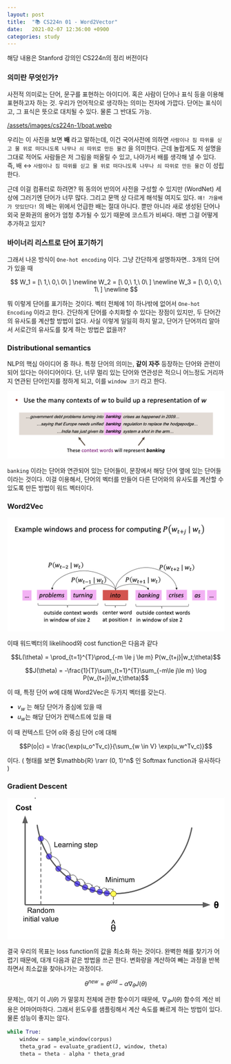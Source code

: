 ```yaml
---
layout: post
title:  "📚 CS224n 01 - Word2Vector"
date:   2021-02-07 12:36:00 +0900
categories: study
---
```



해당 내용은 Stanford 강의인 CS224n의 정리 버전이다

### 의미란 무엇인가?

사전적 의미로는 단어, 문구를 표현하는 아이디어. 혹은 사람이 단어나 표식 등을 이용해 표현하고자 하는 것. 우리가 언어적으로 생각하는 의미는 전자에 가깝다. 단어는 표식이고, 그 표식은 뜻으로 대치될 수 있다. 물론 그 반대도 가능.

[/assets/images/cs224n-1/boat.webp](/assets/images/cs224n-1/boat.webp)

우리는 이 사진을 보면 **배** 라고 말하는데, 이건 국어사전에 의하면 `사람이나 짐 따위를 싣고 물 위로 떠다니도록 나무나 쇠 따위로 만든 물건` 을 의미한다. 근데 놀랍게도 저 설명을 그대로 적어도 사람들은 저 그림을 떠올릴 수 있고, 나아가서 배를 생각해 낼 수 있다. 즉, 배 ↔ `사람이나 짐 따위를 싣고 물 위로 떠다니도록 나무나 쇠 따위로 만든 물건` 이 성립한다.

근데 이걸 컴퓨터로 하려면? 뭐 동의어 반의어 사전을 구성할 수 있지만 (WordNet) 세상에 그러기엔 단어가 너무 많다. 그리고 문맥 상 다르게 해석될 여지도 있다. `얘! 가을배가 맛있단다!` 의 배는 위에서 언급한 배는 절대 아니다. 뿐만 아니라 새로 생성된 단어나 외국 문화권의 용어가 엄청 추가될 수 있기 때문에 코스트가 비싸다. 매번 그걸 어떻게 추가하고 있지?

### 바이너리 리스트로 단어 표기하기

그래서 나온 방식이 `One-hot encoding` 이다. 그냥 간단하게 설명하자면.. 3개의 단어가 있을 때

$$
W_1 = [\ 1,\ 0,\ 0\ ] \newline
W_2 = [\ 0,\ 1,\ 0\ ] \newline
W_3 = [\ 0,\ 0,\ 1\ ] \newline
$$

뭐 이렇게 단어를 표기하는 것이다. 벡터 전체에 1이 하나밖에 없어서 `One-hot Encoding` 이라고 한다. 간단하게 단어를 수치화할 수 있다는 장점이 있지만, 두 단어간의 유사도를 계산할 방법이 없다. 사실 이렇게 일일히 하지 말고, 단어가 단어끼리 알아서 서로간의 유사도를 찾게 하는 방법은 없을까? 

### Distributional semantics

NLP의 핵심 아이디어 중 하나. 특정 단어의 의미는, **같이 자주** 등장하는 단어와 관련이 되어 있다는 아이디어이다. 단, 너무 멀리 있는 단어와 연관성은 적으니 어느정도 거리까지 연관된 단어인지를 정하게 되고, 이를 `window 크기` 라고 한다.  

![/assets/images/cs224n-1/2.png](/assets/images/cs224n-1/2.png)

`banking` 이라는 단어와 연관되어 있는 단어들이, 문장에서 해당 단어 옆에 있는 단어들이라는 것이다. 이걸 이용해서, 단어의 벡터를 만들어 다른 단어와의 유사도를 계산할 수 있도록 만든 방법이 워드 벡터이다. 

### Word2Vec

![/assets/images/cs224n-1/3.png](/assets/images/cs224n-1/3.png)

이때 워드벡터의 likelihood와 cost function은 다음과 같다

$$L(\theta) = \prod_{t=1}^{T}\prod_{-m \le j \le m} P(w_{t+j}|w_t;\theta)$$

$$J(\theta) = -\frac{1}{T}\sum_{t=1}^{T}\sum_{-m\le j\le m} \log P(w_{t+j}|w_t;\theta)$$

이 때, 특정 단어 $w$에 대해 Word2Vec은 두가지 벡터를 갖는다.

- $v_w$ 는 해당 단어가 중심에 있을 때
- $u_w$는 해당 단어가 컨텍스트에 있을 때

이 때 컨텍스트 단어 o와 중심 단어 c에 대해

$$P(o|c) = \frac{\exp(u_o^Tv_c)}{\sum_{w \in V} \exp(u_w^Tv_c)}$$

이다. ( 형태를 보면 $\mathbb{R} \rarr (0, 1)^n$  인 Softmax function과 유사하다 )

### Gradient Descent

![/assets/images/cs224n-1/4.png](/assets/images/cs224n-1/4.png)


결국 우리의 목표는 loss function의 값을 최소화 하는 것이다. 완벽한 해를 찾기가 어렵기 때문에, 대개 다음과 같은 방법을 쓰곤 한다. 변화량을 계산하여 빼는 과정을 반복하면서 최소값을 찾아나가는 과정이다.

$$\theta^{new} = \theta^{old} - \alpha \nabla_{\theta}J(\theta)$$

문제는, 여기 이 $J(\theta)$ 가 말뭉치 전체에 관한 함수이기 때문에, $\nabla_{\theta}J(\theta)$ 함수의 계산 비용은 어마어마하다. 그래서 윈도우를 샘플링해서 계산 속도를 빠르게 하는 방법이 있다. 물론 성능이 좋지는 않다.

```python
while True:
	window = sample_window(corpus)
	theta_grad = evaluate_gradient(J, window, theta)
	theta = theta - alpha * theta_grad
```